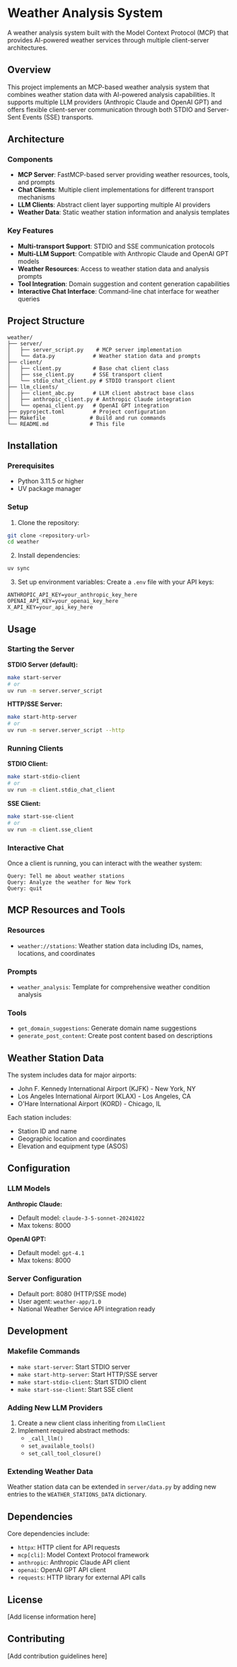 # Weather Analysis System

A weather analysis system built with the Model Context Protocol (MCP) that provides AI-powered weather services through multiple client-server architectures.

## Overview

This project implements an MCP-based weather analysis system that combines weather station data with AI-powered analysis capabilities. It supports multiple LLM providers (Anthropic Claude and OpenAI GPT) and offers flexible client-server communication through both STDIO and Server-Sent Events (SSE) transports.

## Architecture

### Components

- **MCP Server**: FastMCP-based server providing weather resources, tools, and prompts
- **Chat Clients**: Multiple client implementations for different transport mechanisms
- **LLM Clients**: Abstract client layer supporting multiple AI providers
- **Weather Data**: Static weather station information and analysis templates

### Key Features

- **Multi-transport Support**: STDIO and SSE communication protocols
- **Multi-LLM Support**: Compatible with Anthropic Claude and OpenAI GPT models
- **Weather Resources**: Access to weather station data and analysis prompts
- **Tool Integration**: Domain suggestion and content generation capabilities
- **Interactive Chat Interface**: Command-line chat interface for weather queries

## Project Structure

```
weather/
├── server/
│   ├── server_script.py    # MCP server implementation
│   └── data.py            # Weather station data and prompts
├── client/
│   ├── client.py          # Base chat client class
│   ├── sse_client.py      # SSE transport client
│   └── stdio_chat_client.py # STDIO transport client
├── llm_clients/
│   ├── client_abc.py      # LLM client abstract base class
│   ├── anthropic_client.py # Anthropic Claude integration
│   └── openai_client.py   # OpenAI GPT integration
├── pyproject.toml         # Project configuration
├── Makefile              # Build and run commands
└── README.md             # This file
```

## Installation

### Prerequisites

- Python 3.11.5 or higher
- UV package manager

### Setup

1. Clone the repository:
```bash
git clone <repository-url>
cd weather
```

2. Install dependencies:
```bash
uv sync
```

3. Set up environment variables:
Create a `.env` file with your API keys:
```env
ANTHROPIC_API_KEY=your_anthropic_key_here
OPENAI_API_KEY=your_openai_key_here
X_API_KEY=your_api_key_here
```

## Usage

### Starting the Server

**STDIO Server (default):**
```bash
make start-server
# or
uv run -m server.server_script
```

**HTTP/SSE Server:**
```bash
make start-http-server
# or
uv run -m server.server_script --http
```

### Running Clients

**STDIO Client:**
```bash
make start-stdio-client
# or
uv run -m client.stdio_chat_client
```

**SSE Client:**
```bash
make start-sse-client
# or
uv run -m client.sse_client
```

### Interactive Chat

Once a client is running, you can interact with the weather system:

```
Query: Tell me about weather stations
Query: Analyze the weather for New York
Query: quit
```

## MCP Resources and Tools

### Resources

- `weather://stations`: Weather station data including IDs, names, locations, and coordinates

### Prompts

- `weather_analysis`: Template for comprehensive weather condition analysis

### Tools

- `get_domain_suggestions`: Generate domain name suggestions
- `generate_post_content`: Create post content based on descriptions

## Weather Station Data

The system includes data for major airports:
- John F. Kennedy International Airport (KJFK) - New York, NY
- Los Angeles International Airport (KLAX) - Los Angeles, CA
- O'Hare International Airport (KORD) - Chicago, IL

Each station includes:
- Station ID and name
- Geographic location and coordinates
- Elevation and equipment type (ASOS)

## Configuration

### LLM Models

**Anthropic Claude:**
- Default model: `claude-3-5-sonnet-20241022`
- Max tokens: 8000

**OpenAI GPT:**
- Default model: `gpt-4.1`
- Max tokens: 8000

### Server Configuration

- Default port: 8080 (HTTP/SSE mode)
- User agent: `weather-app/1.0`
- National Weather Service API integration ready

## Development

### Makefile Commands

- `make start-server`: Start STDIO server
- `make start-http-server`: Start HTTP/SSE server
- `make start-stdio-client`: Start STDIO client
- `make start-sse-client`: Start SSE client

### Adding New LLM Providers

1. Create a new client class inheriting from `LlmClient`
2. Implement required abstract methods:
   - `_call_llm()`
   - `set_available_tools()`
   - `set_call_tool_closure()`

### Extending Weather Data

Weather station data can be extended in `server/data.py` by adding new entries to the `WEATHER_STATIONS_DATA` dictionary.

## Dependencies

Core dependencies include:
- `httpx`: HTTP client for API requests
- `mcp[cli]`: Model Context Protocol framework
- `anthropic`: Anthropic Claude API client
- `openai`: OpenAI GPT API client
- `requests`: HTTP library for external API calls

## License

[Add license information here]

## Contributing

[Add contribution guidelines here]

